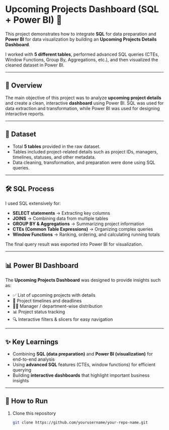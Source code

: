 # Upcoming Projects Dashboard (SQL + Power BI) 🚀

This project demonstrates how to integrate **SQL** for data preparation and **Power BI** for data visualization by building an **Upcoming Projects Details Dashboard**.  

I worked with **5 different tables**, performed advanced SQL queries (CTEs, Window Functions, Group By, Aggregations, etc.), and then visualized the cleaned dataset in Power BI.

---

## 🔎 Overview
The main objective of this project was to analyze **upcoming project details** and create a clean, interactive **dashboard** using Power BI. SQL was used for data extraction and transformation, while Power BI was used for designing interactive reports.

---

## 📂 Dataset
- Total **5 tables** provided in the raw dataset.  
- Tables included project-related details such as project IDs, managers, timelines, statuses, and other metadata.  
- Data cleaning, transformation, and preparation were done using SQL queries.  

---

## 🛠 SQL Process
I used SQL extensively for:
- **SELECT statements** → Extracting key columns  
- **JOINS** → Combining data from multiple tables  
- **GROUP BY & Aggregations** → Summarizing project information  
- **CTEs (Common Table Expressions)** → Organizing complex queries  
- **Window Functions** → Ranking, ordering, and calculating running totals  

The final query result was exported into Power BI for visualization.

---

## 📊 Power BI Dashboard
The **Upcoming Projects Dashboard** was designed to provide insights such as:
- ✅ List of upcoming projects with details  
- 📅 Project timelines and deadlines  
- 👨‍💼 Manager / department-wise distribution  
- 📊 Project status tracking  
- 🔍 Interactive filters & slicers for easy navigation  

---

## ✨ Key Learnings
- Combining **SQL (data preparation)** and **Power BI (visualization)** for end-to-end analysis  
- Using **advanced SQL** features (CTEs, window functions) for efficient querying  
- Building **interactive dashboards** that highlight important business insights  

---

## 🚀 How to Run
1. Clone this repository  
   ```bash
   git clone https://github.com/yourusername/your-repo-name.git

